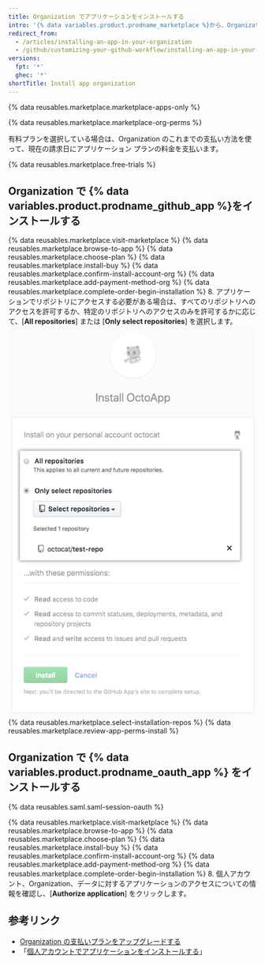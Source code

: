 ```yaml
---
title: Organization でアプリケーションをインストールする
intro: '{% data variables.product.prodname_marketplace %}から、Organization で使うアプリケーションをインストールできます。'
redirect_from:
  - /articles/installing-an-app-in-your-organization
  - /github/customizing-your-github-workflow/installing-an-app-in-your-organization
versions:
  fpt: '*'
  ghec: '*'
shortTitle: Install app organization
---
```


{% data reusables.marketplace.marketplace-apps-only %}

{% data reusables.marketplace.marketplace-org-perms %}

有料プランを選択している場合は、Organization のこれまでの支払い方法を使って、現在の請求日にアプリケーション プランの料金を支払います。

{% data reusables.marketplace.free-trials %}

## Organization で {% data variables.product.prodname_github_app %}をインストールする

{% data reusables.marketplace.visit-marketplace %}
{% data reusables.marketplace.browse-to-app %}
{% data reusables.marketplace.choose-plan %}
{% data reusables.marketplace.install-buy %}
{% data reusables.marketplace.confirm-install-account-org %}
{% data reusables.marketplace.add-payment-method-org %}
{% data reusables.marketplace.complete-order-begin-installation %}
8. アプリケーションでリポジトリにアクセスする必要がある場合は、すべてのリポジトリへのアクセスを許可するか、特定のリポジトリへのアクセスのみを許可するかに応じて、[**All repositories**] または [**Only select repositories**] を選択します。 ![すべてのリポジトリまたは特定のリポジトリにアプリをインストールするオプションを備えたラジオボタン](/assets/images/help/marketplace/marketplace-choose-repo-install-option.png)
{% data reusables.marketplace.select-installation-repos %}
{% data reusables.marketplace.review-app-perms-install %}

## Organization で {% data variables.product.prodname_oauth_app %} をインストールする

{% data reusables.saml.saml-session-oauth %}

{% data reusables.marketplace.visit-marketplace %}
{% data reusables.marketplace.browse-to-app %}
{% data reusables.marketplace.choose-plan %}
{% data reusables.marketplace.install-buy %}
{% data reusables.marketplace.confirm-install-account-org %}
{% data reusables.marketplace.add-payment-method-org %}
{% data reusables.marketplace.complete-order-begin-installation %}
8. 個人アカウント、Organization、データに対するアプリケーションのアクセスについての情報を確認し、[**Authorize application**] をクリックします。

## 参考リンク

- [Organization の支払いプランをアップグレードする](/articles/updating-your-organization-s-payment-method)
- 「[個人アカウントでアプリケーションをインストールする](/articles/installing-an-app-in-your-personal-account)」
